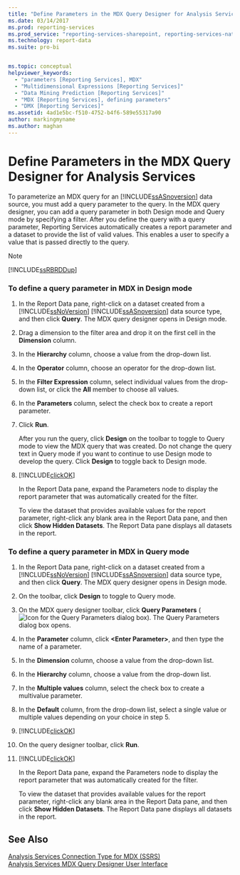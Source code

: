 ```yaml
---
title: "Define Parameters in the MDX Query Designer for Analysis Services | Microsoft Docs"
ms.date: 03/14/2017
ms.prod: reporting-services
ms.prod_service: "reporting-services-sharepoint, reporting-services-native"
ms.technology: report-data
ms.suite: pro-bi


ms.topic: conceptual
helpviewer_keywords: 
  - "parameters [Reporting Services], MDX"
  - "Multidimensional Expressions [Reporting Services]"
  - "Data Mining Prediction [Reporting Services]"
  - "MDX [Reporting Services], defining parameters"
  - "DMX [Reporting Services]"
ms.assetid: 4ad1e5bc-f510-4752-b4f6-589e55317a90
author: markingmyname
ms.author: maghan
---
```

# Define Parameters in the MDX Query Designer for Analysis Services
  To parameterize an MDX query for an [!INCLUDE[ssASnoversion](../../includes/ssasnoversion-md.md)] data source, you must add a query parameter to the query. In the MDX query designer, you can add a query parameter in both Design mode and Query mode by specifying a filter. After you define the query with a query parameter, Reporting Services automatically creates a report parameter and a dataset to provide the list of valid values. This enables a user to specify a value that is passed directly to the query.  
  
> [!NOTE]  
>  [!INCLUDE[ssRBRDDup](../../includes/ssrbrddup-md.md)]  
  
### To define a query parameter in MDX in Design mode  
  
1.  In the Report Data pane, right-click on a dataset created from a [!INCLUDE[ssNoVersion](../../includes/ssnoversion-md.md)] [!INCLUDE[ssASnoversion](../../includes/ssasnoversion-md.md)] data source type, and then click **Query**. The MDX query designer opens in Design mode.  
  
2.  Drag a dimension to the filter area and drop it on the first cell in the **Dimension** column.  
  
3.  In the **Hierarchy** column, choose a value from the drop-down list.  
  
4.  In the **Operator** column, choose an operator for the drop-down list.  
  
5.  In the **Filter Expression** column, select individual values from the drop-down list, or click the **All** member to choose all values.  
  
6.  In the **Parameters** column, select the check box to create a report parameter.  
  
7.  Click **Run**.  
  
     After you run the query, click **Design** on the toolbar to toggle to Query mode to view the MDX query that was created. Do not change the query text in Query mode if you want to continue to use Design mode to develop the query. Click **Design** to toggle back to Design mode.  
  
8.  [!INCLUDE[clickOK](../../includes/clickok-md.md)]  
  
     In the Report Data pane, expand the Parameters node to display the report parameter that was automatically created for the filter.  
  
     To view the dataset that provides available values for the report parameter, right-click any blank area in the Report Data pane, and then click **Show Hidden Datasets**. The Report Data pane displays all datasets in the report.  
  
### To define a query parameter in MDX in Query mode  
  
1.  In the Report Data pane, right-click on a dataset created from a [!INCLUDE[ssNoVersion](../../includes/ssnoversion-md.md)] [!INCLUDE[ssASnoversion](../../includes/ssasnoversion-md.md)] data source type, and then click **Query**. The MDX query designer opens in Design mode.  
  
2.  On the toolbar, click **Design** to toggle to Query mode.  
  
3.  On the MDX query designer toolbar, click **Query Parameters** (![Icon for the Query Parameters dialog box](../../reporting-services/report-data/media/iconqueryparameter.gif "Icon for the Query Parameters dialog box")). The Query Parameters dialog box opens.  
  
4.  In the **Parameter** column, click **\<Enter Parameter>**, and then type the name of a parameter.  
  
5.  In the **Dimension** column, choose a value from the drop-down list.  
  
6.  In the **Hierarchy** column, choose a value from the drop-down list.  
  
7.  In the **Multiple values** column, select the check box to create a multivalue parameter.  
  
8.  In the **Default** column, from the drop-down list, select a single value or multiple values depending on your choice in step 5.  
  
9. [!INCLUDE[clickOK](../../includes/clickok-md.md)]  
  
10. On the query designer toolbar, click **Run**.  
  
11. [!INCLUDE[clickOK](../../includes/clickok-md.md)]  
  
     In the Report Data pane, expand the Parameters node to display the report parameter that was automatically created for the filter.  
  
     To view the dataset that provides available values for the report parameter, right-click any blank area in the Report Data pane, and then click **Show Hidden Datasets**. The Report Data pane displays all datasets in the report.  
  
## See Also  
 [Analysis Services Connection Type for MDX &#40;SSRS&#41;](../../reporting-services/report-data/analysis-services-connection-type-for-mdx-ssrs.md)   
 [Analysis Services MDX Query Designer User Interface](../../reporting-services/report-data/analysis-services-mdx-query-designer-user-interface.md)  
  
  
